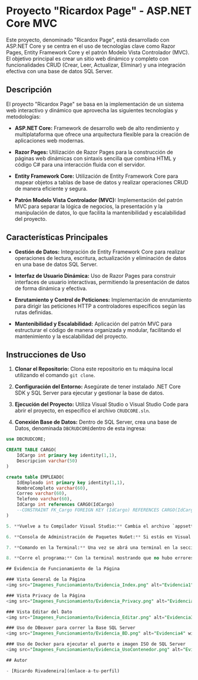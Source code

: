 # Proyecto "Ricardox Page" - ASP.NET Core MVC

Este proyecto, denominado "Ricardox Page", está desarrollado con ASP.NET Core y se centra en el uso de tecnologías clave como Razor Pages, Entity Framework Core y el patrón Modelo Vista Controlador (MVC). El objetivo principal es crear un sitio web dinámico y completo con funcionalidades CRUD (Crear, Leer, Actualizar, Eliminar) y una integración efectiva con una base de datos SQL Server.

## Descripción

El proyecto "Ricardox Page" se basa en la implementación de un sistema web interactivo y dinámico que aprovecha las siguientes tecnologías y metodologías:

- **ASP.NET Core:** Framework de desarrollo web de alto rendimiento y multiplataforma que ofrece una arquitectura flexible para la creación de aplicaciones web modernas.

- **Razor Pages:** Utilización de Razor Pages para la construcción de páginas web dinámicas con sintaxis sencilla que combina HTML y código C# para una interacción fluida con el servidor.

- **Entity Framework Core:** Utilización de Entity Framework Core para mapear objetos a tablas de base de datos y realizar operaciones CRUD de manera eficiente y segura.

- **Patrón Modelo Vista Controlador (MVC):** Implementación del patrón MVC para separar la lógica de negocios, la presentación y la manipulación de datos, lo que facilita la mantenibilidad y escalabilidad del proyecto.

## Características Principales

- **Gestión de Datos:** Integración de Entity Framework Core para realizar operaciones de lectura, escritura, actualización y eliminación de datos en una base de datos SQL Server.

- **Interfaz de Usuario Dinámica:** Uso de Razor Pages para construir interfaces de usuario interactivas, permitiendo la presentación de datos de forma dinámica y efectiva.

- **Enrutamiento y Control de Peticiones:** Implementación de enrutamiento para dirigir las peticiones HTTP a controladores específicos según las rutas definidas.

- **Mantenibilidad y Escalabilidad:** Aplicación del patrón MVC para estructurar el código de manera organizada y modular, facilitando el mantenimiento y la escalabilidad del proyecto.

## Instrucciones de Uso

1. **Clonar el Repositorio:** Clona este repositorio en tu máquina local utilizando el comando `git clone`.

2. **Configuración del Entorno:** Asegúrate de tener instalado .NET Core SDK y SQL Server para ejecutar y gestionar la base de datos.

3. **Ejecución del Proyecto:** Utiliza Visual Studio o Visual Studio Code para abrir el proyecto, en específico el archivo `CRUDCORE.sln`.

4. **Conexión Base de Datos:** Dentro de SQL Server, crea una base de Datos, denominada `DBCRUDCORE`dentro de esta ingresa: 

```sql
use DBCRUDCORE;

CREATE TABLE CARGO(
    IdCargo int primary key identity(1,1),
    Descripcion varchar(50)
)

create table EMPLEADO(
    IdEmpleado int primary key identity(1,1),
    NombreCompleto varchar(60),
    Correo varchar(60),
    Telefono varchar(60),
    IdCargo int references CARGO(IdCargo)
    --CONSTRAINT FK_Cargo FOREIGN KEY (IdCargo) REFERENCES CARGO(IdCargo)
)

5. **Vuelve a tu Compilador Visual Studio:** Cambia el archivo `appsettings.json` en específico la tercera línea por tu UserId y tu Contraseña.

6. **Consola de Administración de Paquetes NuGet:** Si estás en Visual Studio, dirigete a la sección de arriba, busca el Fichero "Herramientas" dale clic, se desplegará algunas opciones, selecciona "Administrador de Paquetes NuGet", se desplegará más opciones, selecciona "Consola de Administración de Paquetes"

7. **Comando en la Terminal:** Una vez se abrá una terminal en la sección de abajo, coloca lo siguiente: `Scaffold-DbContext "Data Source=(local);Initial Catalog=DBCRUDCORE;user id=sa;pwd=claveSQL4" Microsoft.EntityFrameworkCore.SqlServer -OutputDir Models -Force` recuerda cambiar por tu *user id* y tu *pwd*, dale ENTER

8. **Corre el programa:** Con la terminal mostrando que no hubo errores, corre el programa, se abrirá una consola, no debes de cerrarla, al mismo tiempo se abrirá una ventana con dirección de Localhost, en ella podrás ver el contenido, además de poder ya interactuar con la página.

## Evidencia de Funcionamiento de la Página

### Vista General de la Página
<img src="Imagenes_Funcionamiento/Evidencia_Index.png" alt="Evidencia1" width="600"/><br>

### Vista Privacy de la Página
<img src="Imagenes_Funcionamiento/Evidencia_Privacy.png" alt="Evidencia2" width="600"/><br>

### Vista Editar del Dato
<img src="Imagenes_Funcionamiento/Evidencia_Editar.png" alt="Evidencia3" width="600"/><br>

### Uso de DBeaver para correr la Base SQL Server
<img src="Imagenes_Funcionamiento/Evidencia_BD.png" alt="Evidencia4" width="600"/><br>

### Uso de Docker para ejecutar el puerto e imagen ISO de SQL Server
<img src="Imagenes_Funcionamiento/Evidencia_UsoContenedor.png" alt="Evidencia5"/><br>

## Autor

- [Ricardo Rivadeneira](enlace-a-tu-perfil)
